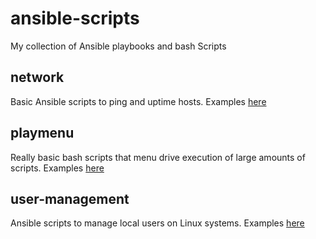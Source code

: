 # ansible-scripts

My collection of Ansible playbooks and bash Scripts

## network

Basic Ansible scripts to ping and uptime hosts. Examples [here](network)

## playmenu

Really basic bash scripts that menu drive execution of large amounts of scripts. Examples [here](playmenu)

## user-management

Ansible scripts to manage local users on Linux systems. Examples [here](user-management)